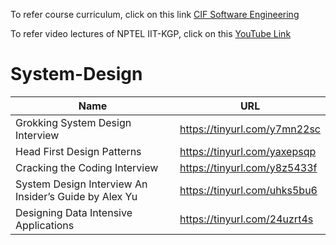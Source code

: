 To refer course curriculum, click on this link [CIF Software Engineering](./CIF_Software_Engineering.pdf)

To refer video lectures of NPTEL IIT-KGP, click on this [YouTube Link](https://www.youtube.com/playlist?list=PLbRMhDVUMngf8oZR3DpKMvYhZKga90JVt)


# System-Design

| Name                                                                      | URL                                                      |
| ------------------------------------------------------------------------- | -------------------------------------------------------- |
|  Grokking System Design Interview                        | https://tinyurl.com/y7mn22sc              |
|  Head First Design Patterns                        | https://tinyurl.com/yaxepsqp            |
|  Cracking the Coding Interview                        | https://tinyurl.com/y8z5433f            |
|  System Design Interview An Insider’s Guide by Alex Yu                        | https://tinyurl.com/uhks5bu6            |
|  Designing Data Intensive Applications                        | https://tinyurl.com/24uzrt4s            |
